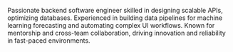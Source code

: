 Passionate backend software engineer skilled in designing scalable APIs, optimizing databases. Experienced in building data pipelines for machine learning forecasting and automating complex UI workflows. Known for mentorship and cross-team collaboration, driving innovation and reliability in fast-paced environments.
